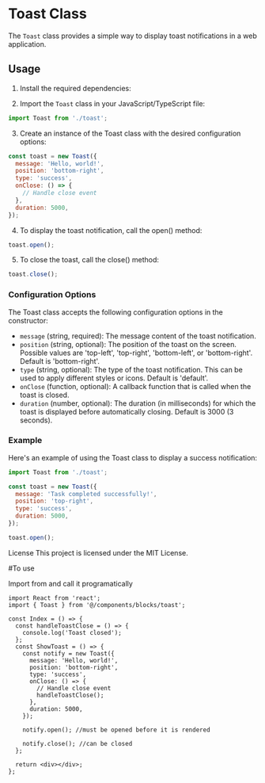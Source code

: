 # Toast Class

The `Toast` class provides a simple way to display toast notifications in a web application.

## Usage

1. Install the required dependencies:

2. Import the `Toast` class in your JavaScript/TypeScript file:

```javascript
import Toast from './toast';
```

3. Create an instance of the Toast class with the desired configuration options:

```javascript
const toast = new Toast({
  message: 'Hello, world!',
  position: 'bottom-right',
  type: 'success',
  onClose: () => {
    // Handle close event
  },
  duration: 5000,
});
```

4. To display the toast notification, call the open() method:

```javascript
toast.open();
```

5. To close the toast, call the close() method:

```javascript
toast.close();
```

### Configuration Options

The Toast class accepts the following configuration options in the constructor:

- `message` (string, required): The message content of the toast notification.
- `position` (string, optional): The position of the toast on the screen. Possible values are 'top-left', 'top-right', 'bottom-left', or 'bottom-right'. Default is 'bottom-right'.
- `type` (string, optional): The type of the toast notification. This can be used to apply different styles or icons. Default is 'default'.
- `onClose` (function, optional): A callback function that is called when the toast is closed.
- `duration` (number, optional): The duration (in milliseconds) for which the toast is displayed before automatically closing. Default is 3000 (3 seconds).

### Example

Here's an example of using the Toast class to display a success notification:

```javascript
import Toast from './toast';

const toast = new Toast({
  message: 'Task completed successfully!',
  position: 'top-right',
  type: 'success',
  duration: 5000,
});

toast.open();
```

License
This project is licensed under the MIT License.

#To use

Import from and call it programatically

```tsx
import React from 'react';
import { Toast } from '@/components/blocks/toast';

const Index = () => {
  const handleToastClose = () => {
    console.log('Toast closed');
  };
  const ShowToast = () => {
    const notify = new Toast({
      message: 'Hello, world!',
      position: 'bottom-right',
      type: 'success',
      onClose: () => {
        // Handle close event
        handleToastClose();
      },
      duration: 5000,
    });

    notify.open(); //must be opened before it is rendered

    notify.close(); //can be closed
  };

  return <div></div>;
};
```
